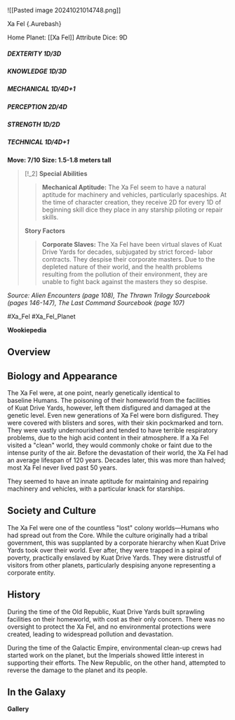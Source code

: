 
![[Pasted image 20241021014748.png]]

Xa Fel {.Aurebash}


Home Planet: [[Xa Fel]]
Attribute Dice: 9D
##### DEXTERITY 1D/3D
##### KNOWLEDGE 1D/3D
##### MECHANICAL 1D/4D+1
##### PERCEPTION 2D/4D
##### STRENGTH 1D/2D
##### TECHNICAL 1D/4D+1
**Move: 7/10**
**Size: 1.5-1.8 meters tall**

> [!_2] 
> **Special Abilities**
> > **Mechanical Aptitude:** The Xa Fel seem to have a natural aptitude for machinery and vehicles, particularly spaceships. At the time of character creation, they receive 2D for every 1D of beginning skill dice they place in any starship piloting or repair skills.
> 
> **Story Factors**
> > **Corporate Slaves:** The Xa Fel have been virtual slaves of Kuat Drive Yards for decades, subjugated by strict forced- labor contracts. They despise their corporate masters. Due to the depleted nature of their world, and the health problems resulting from the pollution of their environment, they are unable to fight back against the masters they so despise.
> 

*Source: Alien Encounters (page 108), The Thrawn Trilogy Sourcebook (pages 146-147), The Last Command Sourcebook (page 107)*



#Xa_Fel #Xa_Fel_Planet

**Wookiepedia**

## Overview



## Biology and Appearance

The Xa Fel were, at one point, nearly genetically identical to baseline Humans. The poisoning of their homeworld from the facilities of Kuat Drive Yards, however, left them disfigured and damaged at the genetic level. Even new generations of Xa Fel were born disfigured. They were covered with blisters and sores, with their skin pockmarked and torn. They were vastly undernourished and tended to have terrible respiratory problems, due to the high acid content in their atmosphere. If a Xa Fel visited a "clean" world, they would commonly choke or faint due to the intense purity of the air. Before the devastation of their world, the Xa Fel had an average lifespan of 120 years. Decades later, this was more than halved; most Xa Fel never lived past 50 years.

They seemed to have an innate aptitude for maintaining and repairing machinery and vehicles, with a particular knack for starships.

## Society and Culture

The Xa Fel were one of the countless "lost" colony worlds—Humans who had spread out from the Core. While the culture originally had a tribal government, this was supplanted by a corporate hierarchy when Kuat Drive Yards took over their world. Ever after, they were trapped in a spiral of poverty, practically enslaved by Kuat Drive Yards. They were distrustful of visitors from other planets, particularly despising anyone representing a corporate entity.

## History

During the time of the Old Republic, Kuat Drive Yards built sprawling facilities on their homeworld, with cost as their only concern. There was no oversight to protect the Xa Fel, and no environmental protections were created, leading to widespread pollution and devastation.

During the time of the Galactic Empire, environmental clean-up crews had started work on the planet, but the Imperials showed little interest in supporting their efforts. The New Republic, on the other hand, attempted to reverse the damage to the planet and its people.

## In the Galaxy




**Gallery**